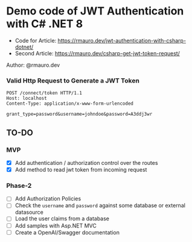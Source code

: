 # Demo code of JWT Authentication with C# .NET 8

- Code for Article: https://rmauro.dev/jwt-authentication-with-csharp-dotnet/
- Second Article: https://rmauro.dev/csharp-get-jwt-token-request/

Author: @rmauro.dev

### Valid Http Request to Generate a JWT Token

```http
POST /connect/token HTTP/1.1
Host: localhost
Content-Type: application/x-www-form-urlencoded

grant_type=password&username=johndoe&password=A3ddj3wr
```


## TO-DO

### MVP

- [X] Add authentication / authorization control over the routes
- [X] Add method to read jwt token from incoming request

### Phase-2

- [ ] Add Authorization Policies
- [ ] Check the `username` and `password` against some database or external datasource
- [ ] Load the user claims from a database
- [ ] Add samples with Asp.NET MVC
- [ ] Create a OpenAI/Swagger documentation
